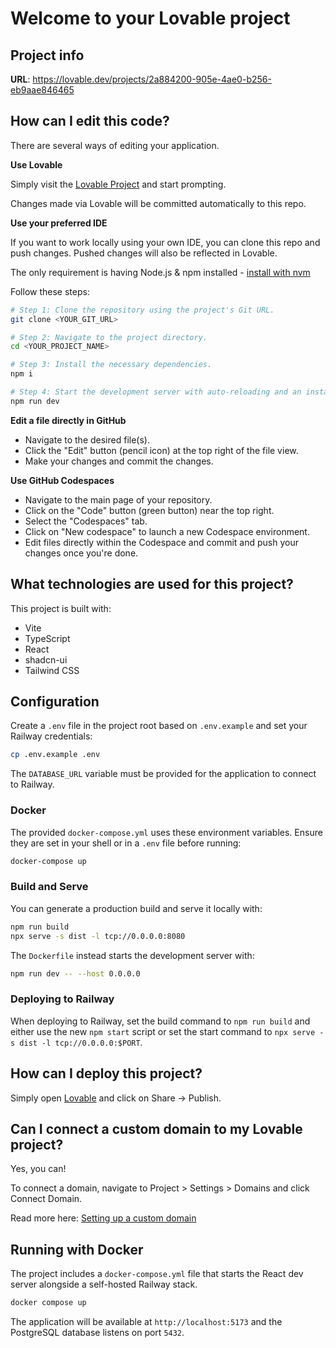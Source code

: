 # Welcome to your Lovable project

## Project info

**URL**: https://lovable.dev/projects/2a884200-905e-4ae0-b256-eb9aae846465

## How can I edit this code?

There are several ways of editing your application.

**Use Lovable**

Simply visit the [Lovable Project](https://lovable.dev/projects/2a884200-905e-4ae0-b256-eb9aae846465) and start prompting.

Changes made via Lovable will be committed automatically to this repo.

**Use your preferred IDE**

If you want to work locally using your own IDE, you can clone this repo and push changes. Pushed changes will also be reflected in Lovable.

The only requirement is having Node.js & npm installed - [install with nvm](https://github.com/nvm-sh/nvm#installing-and-updating)

Follow these steps:

```sh
# Step 1: Clone the repository using the project's Git URL.
git clone <YOUR_GIT_URL>

# Step 2: Navigate to the project directory.
cd <YOUR_PROJECT_NAME>

# Step 3: Install the necessary dependencies.
npm i

# Step 4: Start the development server with auto-reloading and an instant preview.
npm run dev
```

**Edit a file directly in GitHub**

- Navigate to the desired file(s).
- Click the "Edit" button (pencil icon) at the top right of the file view.
- Make your changes and commit the changes.

**Use GitHub Codespaces**

- Navigate to the main page of your repository.
- Click on the "Code" button (green button) near the top right.
- Select the "Codespaces" tab.
- Click on "New codespace" to launch a new Codespace environment.
- Edit files directly within the Codespace and commit and push your changes once you're done.

## What technologies are used for this project?

This project is built with:

- Vite
- TypeScript
- React
- shadcn-ui
- Tailwind CSS

## Configuration

Create a `.env` file in the project root based on `.env.example` and set your Railway
credentials:

```sh
cp .env.example .env
```

The `DATABASE_URL` variable must be provided for the
application to connect to Railway.

### Docker

The provided `docker-compose.yml` uses these environment variables. Ensure they
are set in your shell or in a `.env` file before running:

```sh
docker-compose up
```

### Build and Serve

You can generate a production build and serve it locally with:

```bash
npm run build
npx serve -s dist -l tcp://0.0.0.0:8080
```

The `Dockerfile` instead starts the development server with:

```bash
npm run dev -- --host 0.0.0.0
```

### Deploying to Railway

When deploying to Railway, set the build command to `npm run build` and either
use the new `npm start` script or set the start command to
`npx serve -s dist -l tcp://0.0.0.0:$PORT`.

## How can I deploy this project?

Simply open [Lovable](https://lovable.dev/projects/2a884200-905e-4ae0-b256-eb9aae846465) and click on Share -> Publish.

## Can I connect a custom domain to my Lovable project?

Yes, you can!

To connect a domain, navigate to Project > Settings > Domains and click Connect Domain.

Read more here: [Setting up a custom domain](https://docs.lovable.dev/tips-tricks/custom-domain#step-by-step-guide)

## Running with Docker

The project includes a `docker-compose.yml` file that starts the React dev server alongside a self-hosted Railway stack.

```bash
docker compose up
```

The application will be available at `http://localhost:5173` and the PostgreSQL database listens on port `5432`.
